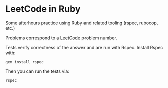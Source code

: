 LeetCode in Ruby
================

Some afterhours practice using Ruby and related tooling (rspec, rubocop, etc.)

Problems correspond to a [LeetCode](https://leetcode.com/problems/) problem number.

Tests verify correctness of the answer and are run with Rspec. Install Rspec with:

```
gem install rspec
```

Then you can run the tests via:
```
rspec
```
